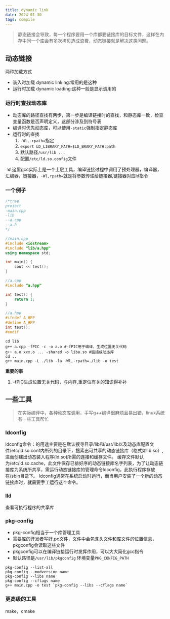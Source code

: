 ```yaml
---
title: dynamic link
date: 2024-01-30 
tags: compile
---
```

>静态链接会导致，每一个程序要用一个库都要链接库的目标文件，这样在内存中同一个库会有多次拷贝造成浪费，动态链接就是解决这类问题。
<!--more-->
## 动态链接
两种加载方式
- 装入时加载 dynamic linking:常用的是这种
- 运行时加载 dynamic loading:这种一般是显示调用的
### 运行时查找动态库
- 动态库的路径查找有两步，第一步是编译链接时的查找，和静态库一致，检查变量函数是否声明定义，这部分涉及到符号表
- 编译时优先动态库，可以使用`-static`强制指定静态库
- 运行时的查找
  1. `-Wl,-rpath=`指定
  2. `export LD_LIBRARY_PATH=$LD_BRARY_PATH:path`
  3. 默认路径`/usr/lib ...`
  4. 配置`/etc/ld.so.config`文件
  
`-Wl`这里gcc实际上是一个上层工具，编译链接过程中调用了预处理器，编译器，汇编器，链接器，`-Wl,rpath=`就是将参数传递给链接器,链接器对应ld指令
### 一个例子
```c++
/*tree
project
-main.cpp
-lib
--a.cpp
--a.h
*/

//main.cpp
#include <iostream>
#include "lib/a.hpp"
using namespace std;

int main() {
    cout << test();
}

//a.cpp
#include "a.hpp"

int test() {
    return 1;
}

//a.hpp
#ifndef A_HPP
#define A_HPP
int test();
#endif
```

```shell
cd lib
g++ a.cpp -fPIC -c -o a.o #-fPIC用于编译，生成位置无关代码
g++ a.o xxx.o ... -shared -o liba.so #链接成动态库
cd ..
g++ main.cpp -L ./lib -la -Wl,-rpath=./lib -o test
```
**重要的事**
1. -fPIC生成位置无关代码，与内存,重定位有关的知识得补补


## 一些工具
> 在实际编译中，各种动态库调用，手写g++编译很麻烦且易出错，linux系统有一些工具帮忙
### ldconfig
ldconfig命令：的用途主要是在默认搜寻目录/lib和/usr/lib以及动态库配置文件/etc/ld.so.conf内所列的目录下，搜索出可共享的动态链接库（格式如lib.so）,进而创建出动态装入程序(ld.so)所需的连接和缓存文件。
缓存文件默认为/etc/ld.so.cache，此文件保存已排好序的动态链接库名字列表，为了让动态链接库为系统所共享，需运行动态链接库的管理命令ldconfig，此执行程序存放在/sbin目录下。
ldconfig通常在系统启动时运行，而当用户安装了一个新的动态链接库时，就需要手工运行这个命令。
### lld
查看可执行程序的共享库

### pkg-config
- pkg-config相当于一个库管理工具
- 需要库的开发者写好.pc文件，文件中会包含头文件和库文件的位置信息，pkgconfig会读取这些文件
- pkgconfig可以在编译链接运行时发挥作用，可以大大简化gcc指令
- 默认路径是`/usr/lib/pkgconfig` 环境变量`PKG_CONFIG_PATH`
```shell
pkg-config --list-all
pkg-config --modversion name
pkg-config --libs name
pkg-config --cflags name
g++ main.cpp -o test `pkg-config --libs --cflags name`
```

### 更高级的工具
make，cmake